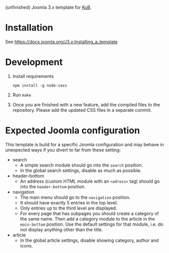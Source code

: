 (unfinished) Joomla 3.x template for [KuB](http://kub-berlin.org).

# Installation

See https://docs.joomla.org/J3.x:Installing_a_template

# Development

1.  Install requirements

        npm install -g node-sass

2.  Run `make`

3.  Once you are finished with a new feature, add the compiled files to the
    repository. Please add the updated CSS files in a separate commit.

# Expected Joomla configuration

This template is build for a specific Joomla configuration and may behave in
unexpected ways if you divert to far from these setting:

-   search
    -   A simple search module should go into the `search` position.
    -   In the global search settings, disable as much as possible.
-   header-bottom
    -   An address (custom HTML module with an `<adress>` tag) should go into
        the `header-bottom` position.
-   navigation
    -   The main menu should go to the `navigation` position.
    -   It should have exactly 5 entries in the top level.
    -   Only entries up to the third level are displayed.
    -   For every page that has subpages you should create a category of the
        same name. Then add a category module to the article in the
        `main-bottom` position. Use the default settings for that module, i.e.
        do not display anything other than the title.
-   article
    -   In the global article settings, disable showing category, author and
        icons.
